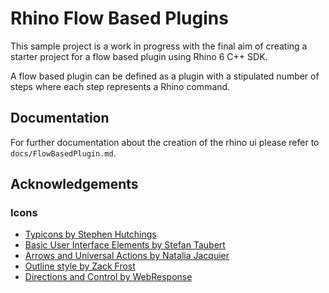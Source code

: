 # Rhino Flow Based Plugins

This sample project is a work in progress with the final aim of creating a starter project for a flow based plugin using Rhino 6 C++ SDK.

A flow based plugin can be defined as a plugin with a stipulated number of steps where each step represents a Rhino command.

## Documentation

For further documentation about the creation of the rhino ui please refer to `docs/FlowBasedPlugin.md`.

## Acknowledgements

### Icons

- [Typicons by Stephen Hutchings](https://www.iconfinder.com/icons/216209/children_flow_icon)
- [Basic User Interface Elements by Stefan Taubert](https://www.iconfinder.com/icons/2931171/down_download_import_save_storage_icon)
- [Arrows and Universal Actions by Natalia Jacquier](https://www.iconfinder.com/icons/1303887/arrow_arrows_circle_direction_forward_next_right_icon)
- [Outline style by Zack Frost](https://www.iconfinder.com/icons/1894657/controller_play_preview_start_icon)
- [Directions and Control by WebResponse](https://www.iconfinder.com/icons/375741/control_direction_stop_icon)